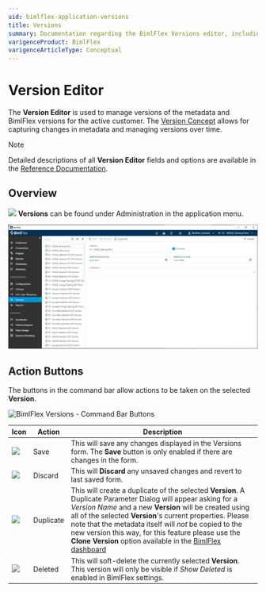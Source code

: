 ```yaml
---
uid: bimlflex-application-versions
title: Versions
summary: Documentation regarding the BimlFlex Versions editor, including editor fields, action buttons, field descriptions, setting options, and overrides.
varigenceProduct: BimlFlex
varigenceArticleType: Conceptual
---
```

# Version Editor

The **Version Editor** is used to manage versions of the metadata and BimlFlex versions for the active customer. The [Version Concept](xref:bimlflex-concepts-version) allows for capturing changes in metadata and managing versions over time.

> [!NOTE]
> Detailed descriptions of all **Version Editor** fields and options are available in the [Reference Documentation](xref:bimlflex-app-reference-documentation-Connections).

## Overview

<img class="icon-inline" src="images/svg-icons/versions.svg" /> **Versions** can be found under Administration in the application menu.

![BimlFlex Versions Editor - Overview](images/bfx-versions-editor-overview.png "BimlFlex Versions Editor - Overview")

## Action Buttons

The buttons in the command bar allow actions to be taken on the selected **Version**.

![BimlFlex Versions - Command Bar Buttons](images/bfx-versions-command-bar.png "BimlFlex Versions - Command Bar Buttons")

| Icon | Action | Description |
| ---- | ------ | ----------- |
| <div class="icon-col m-5" ><img src="images/svg-icons/save.svg" /></div> | Save | This will save any changes displayed in the Versions form.  The **Save** button is only enabled if there are changes in the form. |
| <div class="icon-col m-5"><img src="images/svg-icons/discard.svg" /></div> | Discard | This will **Discard** any unsaved changes and revert to last saved form. |
| <div class="icon-col m-5"><img src="images/svg-icons/duplicate-objects.svg" /></div> | Duplicate | This will create a duplicate of the selected **Version**.  A Duplicate Parameter Dialog will appear asking for a *Version Name* and a new **Version** will be created using all of the selected **Version**'s current properties. Please note that the metadata itself will *not* be copied to the new version this way, for this feature please use the **Clone Version** option available in the [BimlFlex dashboard](xref:bimlflex-dashboard) |
| <div class="icon-col m-5" ><img style="filter: brightness(100%) contrast(95%) grayscale(100%);" src="images/bimlflex-app-action-switch.png" /></div> | Deleted | This will soft-delete the currently selected **Version**. This version will only be visible if *Show Deleted* is enabled in BimlFlex settings. |
